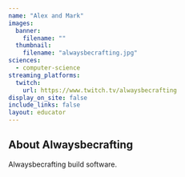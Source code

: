 ```yaml
---
name: "Alex and Mark"
images:
  banner:
    filename: ""
  thumbnail:
    filename: "alwaysbecrafting.jpg"
sciences:
  - computer-science
streaming_platforms:
  twitch:
    url: https://www.twitch.tv/alwaysbecrafting
display_on_site: false
include_links: false
layout: educator
---
```

## About Alwaysbecrafting

Alwaysbecrafting build software.

